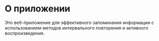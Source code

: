 # О приложении

Это веб-приложение для эффективного запоминания информации с использованием методов интервального повторения и активного воспроизведения.
